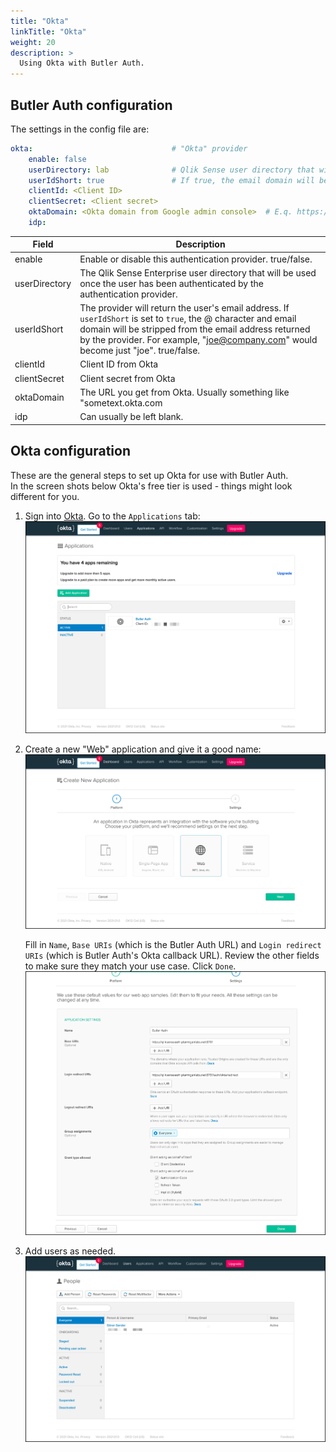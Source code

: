 ```yaml
---
title: "Okta"
linkTitle: "Okta"
weight: 20
description: >
  Using Okta with Butler Auth.
---
```

## Butler Auth configuration

The settings in the config file are:

```yaml
okta:                               # "Okta" provider
    enable: false
    userDirectory: lab              # Qlik Sense user directory that will be used for the authenticated user
    userIdShort: true               # If true, the email domain will be removed. I.e. "joe.smith@domain.com" will be changed to "joe.smith".
    clientId: <Client ID>
    clientSecret: <Client secret>
    oktaDomain: <Okta domain from Google admin console>  # E.q. https://myid-123456.okta.com'
    idp: 
```

| Field | Description |
|-|-|
| enable | Enable or disable this authentication provider. true/false. |
| userDirectory | The Qlik Sense Enterprise user directory that will be used once the user has been authenticated by the authentication provider. |
| userIdShort | The provider will return the user's email address. If `userIdShort` is set to `true`, the @ character and email domain will be stripped from the email address returned by the provider. For example, "joe@company.com" would become just "joe". true/false. |
| clientId | Client ID from Okta |
| clientSecret | Client secret from Okta |
| oktaDomain | The URL you get from Okta. Usually something like "sometext.okta.com |
| idp | Can usually be left blank. |

## Okta configuration

These are the general steps to set up Okta for use with Butler Auth.  
In the screen shots below Okta's free tier is used - things might look different for you.

1. Sign into [Okta](https://www.okta.com/). Go to the `Applications` tab:
   ![Okta applications](okta-apps-1.png "Okta applications")
2. Create a new "Web" application and give it a good name:
   ![Okta new web app](okta-app-new-web-1.png "Okta new web app")

   Fill in `Name`, `Base URIs` (which is the Butler Auth URL) and `Login redirect URIs` (which is Butler Auth's Okta  callback URL). Review the other fields to make sure they match your use case. Click `Done`.
   ![Okta new web app](okta-app-new-1.png "Okta new web app")
3. Add users as needed.
   ![Okta users](okta-users-1.png "Okta users")
